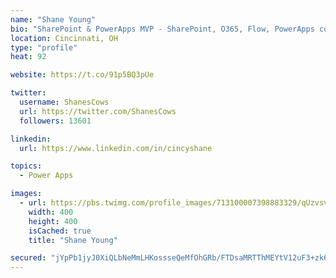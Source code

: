 ```yaml
---
name: "Shane Young"
bio: "SharePoint & PowerApps MVP - SharePoint, O365, Flow, PowerApps consulting? @PowerApps911 | Pure Snark? You found it."
location: Cincinnati, OH
type: "profile"
heat: 92

website: https://t.co/91p5BQ3pUe

twitter:
  username: ShanesCows
  url: https://twitter.com/ShanesCows
  followers: 13601

linkedin:
  url: https://www.linkedin.com/in/cincyshane

topics:
  - Power Apps

images:
  - url: https://pbs.twimg.com/profile_images/713100007398883329/qUzvsvQ3_400x400.jpg
    width: 400
    height: 400
    isCached: true
    title: "Shane Young"

secured: "jYpPb1jyJ0XiQLbNeMmLHKossseQeMfOhGRb/FTDsaMRTThMEYtV12uF3+zk6i6ELPBh8QoZLBtgT48Fb1y7xNzNW69MRcPonDbtGQ/cHfSsF3GvK21OrjcHY71XpZJLOWC8fBI1isIMHk/vA9TyesmvcxnIwaj9RMLYGOLPX91hp+OkeIrwV9noNW/tdIbtubwxpIPjEOzod4cu9b2kAGdhe3fAH1NYKCgTPs8doBMEVWt3wkQJheh892h+IbUuwzU0N124/hBdmuqV1MMBJYUE1iG41kbFgZPqLcJWtYqZIV9zis85Gr9Q+KmA4Wg78khnWY9tNuMiVchL0Bo1ZfH2O5QG/FktBugUDVn5FVDMO0G1+Ea4h/ueCRr4W5fAAGmRWrhY+kquDr01NQlVK21CMFtGTlkc5+BzavpuT/E=;awwfbW9S9RQlt7cZKIrJQg=="
---
```


